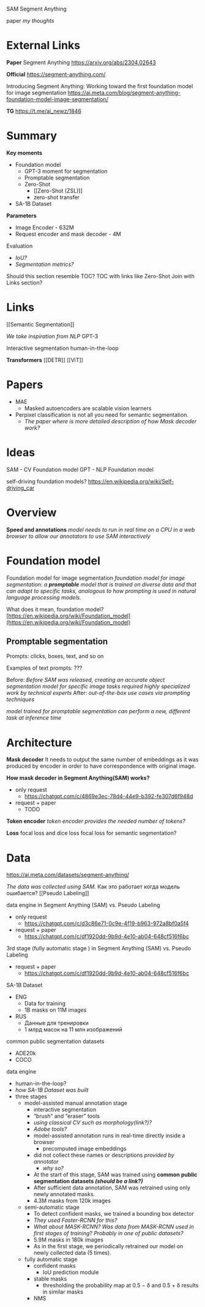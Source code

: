 
SAM
Segment Anything

paper
*my thoughts*

# External Links

**Paper**
Segment Anything
https://arxiv.org/abs/2304.02643

**Official**
https://segment-anything.com/

Introducing Segment Anything: Working toward the first foundation model for image segmentation
https://ai.meta.com/blog/segment-anything-foundation-model-image-segmentation/

**TG**
https://t.me/ai_newz/1846


# Summary

**Key moments**
- Foundation model
	- GPT-3 moment for segmentation
	- Promptable segmentation
	- Zero-Shot
		- [[Zero-Shot (ZSL)]]
		- zero-shot transfer
- SA-1B Dataset

**Parameters**
- Image Encoder - 632M
- Request encoder and mask decoder - 4M

Evaluation
- *IoU?*
- *Segmentation metrics?*

Should this section resemble TOC?
TOC with links like Zero-Shot
Join with Links section?

# Links

[[Semantic Segmentation]]


*We take inspiration from NLP*
GPT-3

Interactive segmentation
human-in-the-loop

**Transformers**
[[DETR]]
[[ViT]]

# Papers

- MAE
	- Masked autoencoders are scalable vision learners
- Perpixel classification is not all you need for semantic segmentation.
	- *The paper where is more detailed description of how Mask decoder work?*

# Ideas

SAM - CV Foundation model
GPT - NLP Foundation model

self-driving foundation models?
https://en.wikipedia.org/wiki/Self-driving_car

# Overview

**Speed and annotations**
*model needs to run in real time on a CPU in a web browser to allow our annotators to use SAM interactively*

# Foundation model
Foundation model for image segmentation
*foundation model for image segmentation: a **promptable** model that is trained on diverse data and that can adapt to specific tasks, analogous to how prompting is used in natural language processing models.*

What does it mean, foundation model?
[https://en.wikipedia.org/wiki/Foundation_model](https://en.wikipedia.org/wiki/Foundation_model)

## Promptable segmentation

Prompts: clicks, boxes, text, and so on

Examples of text prompts:
???

Before:
*Before SAM was released, creating an accurate object segmentation model for specific image tasks required highly specialized work by technical experts*
After:
*out-of-the-box use cases via prompting techniques*

*model trained for promptable segmentation can perform a new, different task at inference time*

# Architecture


**Mask decoder**
It needs to output the same number of embeddings as it was produced by encoder in order to have correspondence with original image.

**How mask decoder in Segment Anything(SAM) works?**
- only request
	- https://chatgpt.com/c/4869e3ec-78d4-44e9-b392-fe307d6f948d
- request + paper
	- TODO

**Token encoder**
*token encoder provides the needed number of tokens?*

**Loss**
focal loss and dice loss
focal loss for semantic segmentation?

# Data

https://ai.meta.com/datasets/segment-anything/

*The data was collected using SAM.*
Как это работает когда модель ошибается?
[[Pseudo Labeling]]


data engine in Segment Anything (SAM) vs. Pseudo Labeling
- only request
	- https://chatgpt.com/c/d3c86e71-0c9e-4f19-b963-972a8bf0a5f4
- request + paper
	- https://chatgpt.com/c/df1920dd-9b9d-4e10-ab04-648cf516f6bc

3rd stage (fully automatic stage ) in Segment Anything (SAM) vs. Pseudo Labeling
- request + paper
	- https://chatgpt.com/c/df1920dd-9b9d-4e10-ab04-648cf516f6bc


SA-1B Dataset
- ENG
	- Data for training
	- 1B masks on 11M images
- RUS
	- Данные для тренировки
	- 1 млрд масок на 11 млн изображений

common public segmentation datasets
- ADE20k
- COCO

data engine
- human-in-the-loop?
- *how SA-1B Dataset was built*
- three stages
	- model-assisted manual annotation stage
		- interactive segmentation
		- “brush” and “eraser” tools
		- *using classical CV such as morphology(link?)?*
		- *Adobe tools?*
		- model-assisted annotation runs in real-time directly inside a browser
			- precomputed image embeddings
		- did not collect these names or descriptions *provided by annotator*
			- *why so?*
		- At the start of this stage, SAM was trained using **common public segmentation datasets *(should be a link?)***
		- After sufficient data annotation, SAM was retrained using only newly annotated masks.
		- 4.3M masks from 120k images
	- semi-automatic stage
		- To detect confident masks, we trained a bounding box detector
		- *They used Faster-RCNN for this?*
		- *What about MASK-RCNN? Was data from MASK-RCNN used in first stages of training? Probably in one of public datasets?*
		- 5.9M masks in 180k images
		- As in the first stage, we periodically retrained our model on newly collected data (5 times).
	- fully automatic stage
		- confident masks
			- IoU prediction module
		- stable masks
			- thresholding the probability map at 0.5 − δ and 0.5 + δ results in similar masks
		- NMS
